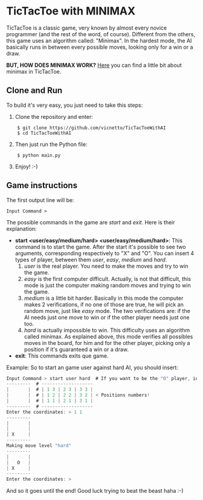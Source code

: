 # TicTacToe with MINIMAX

TicTacToe is a classic game, very known by almost every novice programmer (and the rest of the word, of course). Different from the others, this game uses an algorithm called: "Minimax". In the hardest mode, the AI basically runs in between every possible moves, looking only for a win or a draw. 

**BUT, HOW DOES MINIMAX WORK?** [Here](https://www.freecodecamp.org/news/how-to-make-your-tic-tac-toe-game-unbeatable-by-using-the-minimax-algorithm-9d690bad4b37/) you can find a little bit about minimax in TicTacToe.

## Clone and Run

To build it's very easy, you just need to take this steps:
1) Clone the repository and enter:
```
    $ git clone https://github.com/vicnetto/TicTacToeWithAI
    $ cd TicTacToeWithAI
```
2) Then just run the Python file:
```
    $ python main.py
```

3) Enjoy! :-)

## Game instructions

The first output line will be:
```
Input Command > 
```
The possible commands in the game are *start* and *exit*. Here is their explanation:
- **start <user/easy/medium/hard> <user/easy/medium/hard>**:  This command is to start the game. After the start it's possible to see two arguments, corresponding respectively to "X" and "O". You can insert 4 types of player, between them _user_, _easy_, _medium_ and _hard_.
    1) _user_ is the real player. You need to make the moves and try to win the game.
    2) _easy_ is the first computer difficult. Actually, is not that difficult, this mode is just the computer making random moves and trying to win the game.
    3) _medium_ is a little bit harder. Basically in this mode the computer makes 2 verifications, if no one of those are true, he will pick an random move, just like _easy_ mode. The two verifications are: if the AI needs just one move to win or if the other player needs just one too.
    4) _hard_ is actually impossible to win. This difficulty uses an algorithm called minimax. As explained above, this mode verifies all possibles moves in the board, for him and for the other player, picking only a position if it's guaranteed a win or a draw.
- **exit**: This commands exits que game.

Example: So to start an game user against hard AI, you should insert:
```c
Input Command > start user hard  # If you want to be the "O" player, insert: start hard user
---------  # -------------------
|       |  # | 1 3 | 2 3 | 3 3 |
|       |  # | 1 2 | 2 2 | 3 2 | < Positions numbers!
|       |  # | 1 1 | 2 1 | 3 1 |
---------  # -------------------
Enter the coordinates: > 1 1
---------
|       |
|       |
| X     |
---------
Making move level "hard"
---------
|       |
|   O   |
| X     |
---------
Enter the coordinates: >   
```

And so it goes until the end! Good luck trying to beat the beast haha :-)
